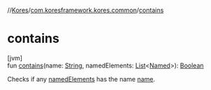 //[Kores](../../index.md)/[com.koresframework.kores.common](index.md)/[contains](contains.md)

# contains

[jvm]\
fun [contains](contains.md)(name: [String](https://kotlinlang.org/api/latest/jvm/stdlib/kotlin/-string/index.html), namedElements: [List](https://kotlinlang.org/api/latest/jvm/stdlib/kotlin.collections/-list/index.html)<[Named](../com.koresframework.kores.base/-named/index.md)>): [Boolean](https://kotlinlang.org/api/latest/jvm/stdlib/kotlin/-boolean/index.html)

Checks if any [namedElements](contains.md) has the name [name](contains.md).
